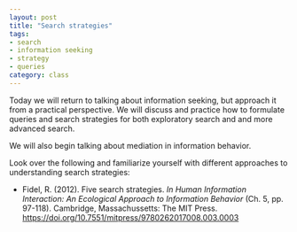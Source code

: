 ```yaml
---
layout: post
title: "Search strategies"
tags: 
- search
- information seeking
- strategy
- queries
category: class
---
```


Today we will return to talking about information seeking, but approach it from a practical perspective. We will discuss and practice how to formulate queries and search strategies for both exploratory search and and more advanced search. 

We will also begin talking about mediation in information behavior. 

<excerpt/>

Look over the following and familiarize yourself with different approaches to understanding search strategies:

- Fidel, R. (2012). Five search strategies. *In Human Information Interaction: An Ecological Approach to Information Behavior* (Ch. 5, pp. 97-118). Cambridge, Massachussetts: The MIT Press. https://doi.org/10.7551/mitpress/9780262017008.003.0003